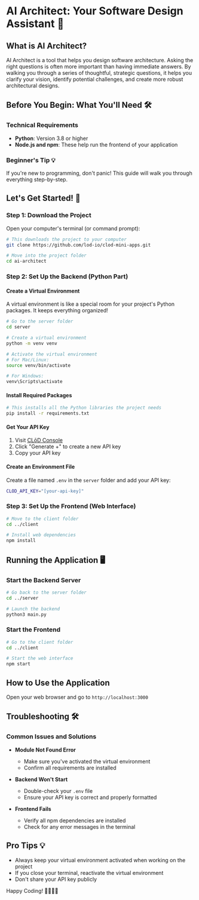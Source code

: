 # AI Architect: Your Software Design Assistant 🚀

## What is AI Architect?
AI Architect is a tool that helps you design software architecture. Asking the right questions is often more important than having immediate answers. By walking you through a series of thoughtful, strategic questions, it helps you clarify your vision, identify potential challenges, and create more robust architectural designs.

## Before You Begin: What You'll Need 🛠️

### Technical Requirements
- **Python**: Version 3.8 or higher
- **Node.js and npm**: These help run the frontend of your application

### Beginner's Tip 💡
If you're new to programming, don't panic! This guide will walk you through everything step-by-step.

## Let's Get Started! 🌟

### Step 1: Download the Project
Open your computer's terminal (or command prompt):

```bash
# This downloads the project to your computer
git clone https://github.com/lod-io/clod-mini-apps.git

# Move into the project folder
cd ai-architect
```

### Step 2: Set Up the Backend (Python Part)

#### Create a Virtual Environment
A virtual environment is like a special room for your project's Python packages. It keeps everything organized!

```bash
# Go to the server folder
cd server

# Create a virtual environment
python -m venv venv

# Activate the virtual environment
# For Mac/Linux:
source venv/bin/activate

# For Windows:
venv\Scripts\activate
```

#### Install Required Packages
```bash
# This installs all the Python libraries the project needs
pip install -r requirements.txt
```

#### Get Your API Key
1. Visit [CLōD Console](https://dashboard.clod.io/api-key)
2. Click "Generate +" to create a new API key
3. Copy your API key

#### Create an Environment File
Create a file named `.env` in the `server` folder and add your API key:

```bash
CLOD_API_KEY="[your-api-key]"
```

### Step 3: Set Up the Frontend (Web Interface)
```bash
# Move to the client folder
cd ../client

# Install web dependencies
npm install
```

## Running the Application 🖥️

### Start the Backend Server
```bash
# Go back to the server folder
cd ../server

# Launch the backend
python3 main.py
```

### Start the Frontend
```bash
# Go to the client folder
cd ../client

# Start the web interface
npm start
```

## How to Use the Application
Open your web browser and go to `http://localhost:3000`

## Troubleshooting 🛠️

### Common Issues and Solutions
- **Module Not Found Error**
  - Make sure you've activated the virtual environment
  - Confirm all requirements are installed

- **Backend Won't Start**
  - Double-check your `.env` file
  - Ensure your API key is correct and properly formatted

- **Frontend Fails**
  - Verify all npm dependencies are installed
  - Check for any error messages in the terminal

## Pro Tips 💡
- Always keep your virtual environment activated when working on the project
- If you close your terminal, reactivate the virtual environment
- Don't share your API key publicly

Happy Coding! 👩‍💻👨‍💻
